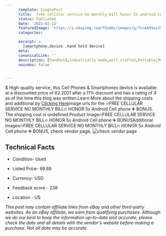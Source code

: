 ```yaml
---
      template: SinglePost
      title:  free cellular service no monthly bill honor 5x android cell phone bonus
      status: Published
      date: '2023-02-12'
      featuredImage: 'https://i.ebayimg.com/thumbs/images/g/7ncAAOSwi25jrYmo/s-l225.jpg'
      categories: 

      excerpt: >-
        [smartphone,device ,hand held device]
      meta:
      canonicalLink: ''
      description: [handheld,industrially made,well crafted,Portable,Mobile,Compact,Convenient,Lightweight,Maneuverable,Man-portable,Miniature,Carriable,Hand-held,Light,Holdable,Transportable,Mobile device,Pocket-sized,On-the-go,Wireless,Cordless,Compact size,Convenient size, smartphone,device ,hand held device]
      noindex: false

        
---
```

$
    High-quality service, this Cell Phones & Smartphones device is available at a discounted price of 62.2021 after a 11% discount and has a rating of 4 as of the time this blog was written.Learn More about the shipping costs and additional by [Clicking Here](https://www.ebay.com/itm/314295968011?hash=item492d7fe10b%3Ag%3A7ncAAOSwi25jrYmo&mkevt=1&mkcid=1&mkrid=711-53200-19255-0&campid=%253CePNCampaignId%253E&customid=%253CreferenceId%253E&toolid=10049)image urls for the 🔥FREE CELLULAR SERVICE NO MONTHLY BILL🔥 HONOR 5x Android Cell phone ➕ BONUS. The shipping cost is undefined.Product Image🔥FREE CELLULAR SERVICE NO MONTHLY BILL🔥 HONOR 5x Android Cell phone ➕ BONUSAdditional Images🔥FREE CELLULAR SERVICE NO MONTHLY BILL🔥 HONOR 5x Android Cell phone ➕ BONUS, check vendor page, ![check vendor page](https://origin-galleryplus.ebayimg.com/ws/web/314295968011_2_0_1/225x225.jpg,https://origin-galleryplus.ebayimg.com/ws/web/314295968011_3_0_1/225x225.jpg,https://origin-galleryplus.ebayimg.com/ws/web/314295968011_4_0_1/225x225.jpg,https://origin-galleryplus.ebayimg.com/ws/web/314295968011_5_0_1/225x225.jpg,https://origin-galleryplus.ebayimg.com/ws/web/314295968011_6_0_1/225x225.jpg,https://origin-galleryplus.ebayimg.com/ws/web/314295968011_7_0_1/225x225.jpg,https://origin-galleryplus.ebayimg.com/ws/web/314295968011_8_0_1/225x225.jpg,https://origin-galleryplus.ebayimg.com/ws/web/314295968011_9_0_1/225x225.jpg,https://origin-galleryplus.ebayimg.com/ws/web/314295968011_10_0_1/225x225.jpg,https://origin-galleryplus.ebayimg.com/ws/web/314295968011_11_0_1/225x225.jpg,https://origin-galleryplus.ebayimg.com/ws/web/314295968011_12_0_1/225x225.jpg)
    
    

 ## Technical Facts 



     
      

 - Condition- Used 


      

 - Listed Price- 69.89 


      

 - Currency- USD 


      

 - Feedback score - 238 


      

 - Location - US 


      
      

 *_This post may contain affiliate links from eBay and other third-party websites. As an eBay affiliate, we earn from qualifying purchases. Although we do our best to keep the information up-to-date and accurate, please check the date and all details with the vendor's website before making a purchase. Not all data may be accurate._*



    
    
    
    
    